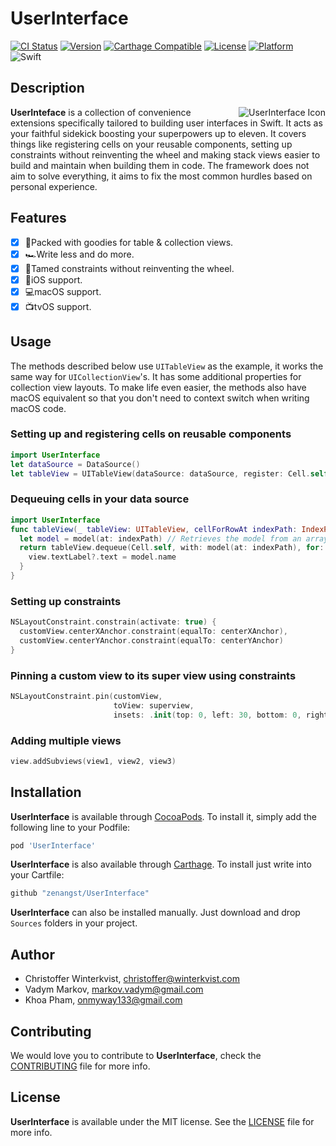 # UserInterface

[![CI Status](https://travis-ci.org/zenangst/UserInterface.svg?branch=master)](https://travis-ci.org/zenangst/UserInterface)
[![Version](https://img.shields.io/cocoapods/v/UserInterface.svg?style=flat)](http://cocoadocs.org/docsets/UserInterface)
[![Carthage Compatible](https://img.shields.io/badge/Carthage-compatible-4BC51D.svg?style=flat)](https://github.com/Carthage/Carthage)
[![License](https://img.shields.io/cocoapods/l/UserInterface.svg?style=flat)](http://cocoadocs.org/docsets/UserInterface)
[![Platform](https://img.shields.io/cocoapods/p/UserInterface.svg?style=flat)](http://cocoadocs.org/docsets/UserInterface)
![Swift](https://img.shields.io/badge/%20in-swift%204.0-orange.svg)

## Description

<img src="https://github.com/zenangst/UserInterface/blob/master/Images/UserInterface-icon.png?raw=true" alt="UserInterface Icon" align="right" />

**UserInteface** is a collection of convenience extensions specifically tailored to building user interfaces in Swift. It acts as your faithful sidekick boosting your superpowers up to eleven. It covers things like registering cells on your reusable components, setting up constraints without reinventing the wheel and making stack views easier to build and maintain when building them in code.
The framework does not aim to solve everything, it aims to fix the most common hurdles based on personal experience.

## Features

- [x] 🍭Packed with goodies for table & collection views.
- [x] 🏎Write less and do more.
- [x] 📐Tamed constraints without reinventing the wheel.
- [x] 📱iOS support.
- [x] 💻macOS support.
- [x] 📺tvOS support.

## Usage

The methods described below use `UITableView` as the example, it works the same way for `UICollectionView`'s.
It has some additional properties for collection view layouts. To make life even easier, the methods also have macOS
equivalent so that you don't need to context switch when writing macOS code.

### Setting up and registering cells on reusable components
```swift
import UserInterface
let dataSource = DataSource()
let tableView = UITableView(dataSource: dataSource, register: Cell.self)
```
### Dequeuing cells in your data source
```swift
import UserInterface
func tableView(_ tableView: UITableView, cellForRowAt indexPath: IndexPath) -> UITableViewCell {
  let model = model(at: indexPath) // Retrieves the model from an array.
  return tableView.dequeue(Cell.self, with: model(at: indexPath), for: indexPath) { view, model in
    view.textLabel?.text = model.name
  }
}
```

### Setting up constraints
```swift
NSLayoutConstraint.constrain(activate: true) {
  customView.centerXAnchor.constraint(equalTo: centerXAnchor),
  customView.centerYAnchor.constraint(equalTo: centerYAnchor)
}
```

### Pinning a custom view to its super view using constraints
```swift
NSLayoutConstraint.pin(customView, 
                       toView: superview, 
                       insets: .init(top: 0, left: 30, bottom: 0, right: -30))
```

### Adding multiple views
```swift
view.addSubviews(view1, view2, view3)
```

## Installation

**UserInterface** is available through [CocoaPods](http://cocoapods.org). To install
it, simply add the following line to your Podfile:

```ruby
pod 'UserInterface'
```

**UserInterface** is also available through [Carthage](https://github.com/Carthage/Carthage).
To install just write into your Cartfile:

```ruby
github "zenangst/UserInterface"
```

**UserInterface** can also be installed manually. Just download and drop `Sources` folders in your project.

## Author

- Christoffer Winterkvist, christoffer@winterkvist.com
- Vadym Markov, markov.vadym@gmail.com
- Khoa Pham, onmyway133@gmail.com

## Contributing

We would love you to contribute to **UserInterface**, check the [CONTRIBUTING](https://github.com/zenangst/UserInterface/blob/master/CONTRIBUTING.md) file for more info.

## License

**UserInterface** is available under the MIT license. See the [LICENSE](https://github.com/zenangst/UserInterface/blob/master/LICENSE.md) file for more info.
